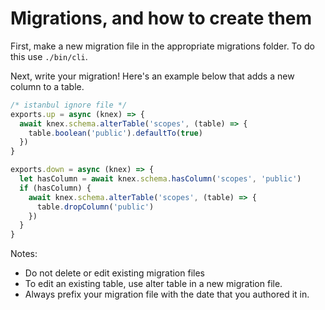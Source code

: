 # Migrations, and how to create them

First, make a new migration file in the appropriate migrations folder. To do this use `./bin/cli`.

Next, write your migration! Here's an example below that adds a new column to a table.

```js
/* istanbul ignore file */
exports.up = async (knex) => {
  await knex.schema.alterTable('scopes', (table) => {
    table.boolean('public').defaultTo(true)
  })
}

exports.down = async (knex) => {
  let hasColumn = await knex.schema.hasColumn('scopes', 'public')
  if (hasColumn) {
    await knex.schema.alterTable('scopes', (table) => {
      table.dropColumn('public')
    })
  }
}
```

Notes:

- Do not delete or edit existing migration files
- To edit an existing table, use alter table in a new migration file.
- Always prefix your migration file with the date that you authored it in.
